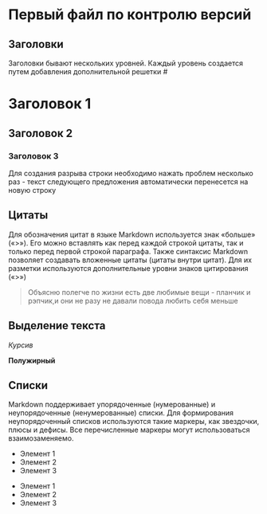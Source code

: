 # Первый файл по контролю версий

## Заголовки
Заголовки бывают нескольких уровней.
Каждый уровень создается путем добавления дополнительной решетки #
# Заголовок 1
## Заголовок 2
### Заголовок 3

Для создания разрыва строки необходимо нажать проблем несколько раз - текст следующего предложения автоматически перенесется на новую строку

## Цитаты

Для обозначения цитат в языке Markdown используется знак «больше» («>»). Его можно вставлять как перед каждой строкой цитаты, так и только перед первой строкой параграфа. Также синтаксис Markdown позволяет создавать вложенные цитаты (цитаты внутри цитат). Для их разметки используются дополнительные уровни знаков цитирования («>»)

> Объясню полегче по жизни есть две любимые вещи - планчик и рэпчик,и они не разу не давали повода любить себя меньше
## Выделение текста

*Курсив*

**Полужирный**

## Списки
Markdown поддерживает упорядоченные (нумерованные) и неупорядоченные (ненумерованные) списки. Для формирования неупорядоченный списков используются такие маркеры, как звездочки, плюсы и дефисы. Все перечисленные маркеры могут использоваться взаимозаменяемо.
* Элемент 1
* Элемент 2
* Элемент 3

- Элемент 1
- Элемент 2
- Элемент 3
